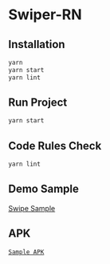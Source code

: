 # Swiper-RN

## Installation
```sh
yarn
yarn start
yarn lint
```

## Run Project
```sh
yarn start
```

## Code Rules Check
```sh
yarn lint
```
## Demo Sample

[Swipe Sample](https://imgur.com/eoHuLOO)

## APK

[`Sample APK`](https://drive.google.com/file/d/1fQDV9X42V2OpujeCHrVvPtKzw0-KGz1a/view?usp=sharing)
